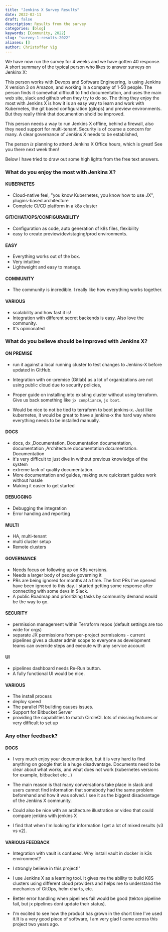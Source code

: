 ```yaml
---
title: "Jenkins X Survey Results"
date: 2022-02-11
draft: false
description: Results from the survey
categories: [blog]
keywords: [Community, 2022]
slug: "survey-1-results-2022"
aliases: []
author: Christoffer Vig
---
```


We have now run the survey for 4 weeks and we have gotten 40 response. 
A short summary of the typical person who likes to answer surveys on Jenkinx X:

This person works with Devops and Software Engineering,
is using Jenkins X version 3 on Amazon, and working in a company of 1-50 people. 
The person finds it somewhat difficult to find documentation, and uses the main web site, slack and github when they try to do so.
The thing they enjoy the most with Jenkins X is how it is an easy way to learn and work with Kubernetes, the git based configuration (gitops) and preview environments.
But they really think that documention shold be improved. 

This person needs a way to run Jenkins X offline, behind a firewall, also they need support for multi-tenant. Security is of course a concern for many.  A clear governance of Jenkins X needs to be established, 

The person *is* planning to attend Jenkins X Office hours, which is great! See you there next week then!


 Below I have tried to draw out some high lights from the free text answers. 


### What do you enjoy the most with Jenkins X?

 
#### KUBERNETES 

- Cloud-native feel, "you know Kubernetes, you know how to use JX", plugins-based architecture 
- Complete CI/CD platform in a k8s cluster 


#### GIT/CHAT/OPS/CONFIGURABILITY  

- Configuration as code, auto generation of k8s files, flexibility 
-  easy to create preview/dev/staging/prod environments. 
 
#### EASY 
- Everything works out of the box. 
- Very intuitive 
- Lightweight and easy to manage.
 
 
 

#### COMMUNITY 
- The community is incredible. I really like how everything works together.  
   

 
#### VARIOUS 
- scalability and how fast it is! 
- Integration with different secret backends is easy. Also love the community. 
- It's opinionated 
 
 


### What do you believe should be improved with Jenkins X? 

 

#### ON PREMISE 

-  run it against a local running cluster to test changes to Jenkins-X before updated in GitHub. 
- Integration with on-premise (Gitlab) as a lot of organizations are not using public cloud due to security policies, 

 
- Proper guide on installing into existing cluster without using terraform. Give us back something like `jx compliance`, `jx boot`. 
- Would be nice to not be tied to terraform to boot jenkins-x. Just like kubernetes, it would be great to have a jenkins-x the hard way where everything needs to be installed manually. 
 
 

#### DOCS 
- docs, dx ,Documentation, Documentation documentation,  documentation ,Architecture documentation 
documentation. Documentation
- it's very difficult to just dive in without previous knowledge of the system 
 - extreme lack of quality documentation. 
- More documentation and guides, making sure quickstart guides work without hassle 
- Making it easier to get started

 
#### DEBUGGING 
- Debugging the integration 
- Error handing and reporting 

 
#### MULTI 
- HA, multi-tenant
- multi cluster setup 
 - Remote clusters  


#### GOVERNANCE 
- Needs focus on following up on K8s versions. 
- Needs a larger body of people governing it 
- PRs are being ignored for months at a time. The first PRs I've opened have been ignored to this day. I started getting some response after connecting with some devs in Slack.
- A public Roadmap and prioritizing tasks by community demand would be the way to go. 
 
 

#### SECURITY 
- permission management within Terraform repos (default settings are too wide for orgs) 
 - separate JX permissions from per-project permissions - current pipelines gives a cluster admin scope to everyone as development teams can override steps and execute with any service account 

 

#### UI 
- pipelines dashboard needs Re-Run button. 
- A fully functional UI would be nice. 
 

#### VARIOUS 

- The install process 
- deploy speed 
- The parallel PR building causes issues. 
-  Support for Bitbucket Server 
- providing the capabilities to match CircleCI. lots of missing features or very difficult  to set up 

 

### Any other feedback? 

 

#### DOCS 

- I very much enjoy your documentation, but it is very hard to find anything on google that is a huge disadvantage. 
Documents need to be clear about what works, and what does not work (kubernetes versions for example, bitbucket etc ..) 
 - The main reason is that many conversations take place in slack and users cannot find information that somebody had the same problem beforehand and how it was solved. I see it as the biggest disadvantage of the Jenkins X community.
 
- Could also be nice with an arcitecture illustration or video that could compare jenkins with jenkins X 
 - I find that when I'm looking for information I get a lot of mixed results (v3 vs v2).  
 

 

#### VARIOUS FEEDBACK 
 
- Integration with vault is confused. Why install vault in docker in k3s environment? 
 
- I strongly believe in this project!" 
- I use Jenkins X as a learning tool.  It gives me the ability to build K8S clusters using different cloud providers and helps me to understand the mechanics of GitOps, helm charts, etc. 
- Better error handling when pipelines fail would be good (tekton pipeline fail, but jx pipelines dont update their status). 
- I'm excited to see how the product has grown in the short time I've used it.It is a very good piece of software, I am very glad I came across this project two years ago. 
  
